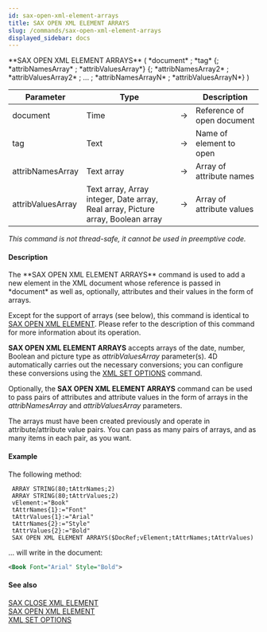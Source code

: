```yaml
---
id: sax-open-xml-element-arrays
title: SAX OPEN XML ELEMENT ARRAYS
slug: /commands/sax-open-xml-element-arrays
displayed_sidebar: docs
---
```


<!--REF #_command_.SAX OPEN XML ELEMENT ARRAYS.Syntax-->**SAX OPEN XML ELEMENT ARRAYS** ( *document* ; *tag* {; *attribNamesArray* ; *attribValuesArray*} {; *attribNamesArray2* ; *attribValuesArray2* ; ... ; *attribNamesArrayN* ; *attribValuesArrayN*} )<!-- END REF-->
<!--REF #_command_.SAX OPEN XML ELEMENT ARRAYS.Params-->
| Parameter | Type |  | Description |
| --- | --- | --- | --- |
| document | Time | &#8594;  | Reference of open document |
| tag | Text | &#8594;  | Name of element to open |
| attribNamesArray | Text array | &#8594;  | Array of attribute names |
| attribValuesArray | Text array, Array integer, Date array, Real array, Picture array, Boolean array | &#8594;  | Array of attribute values |

<!-- END REF-->

*This command is not thread-safe, it cannot be used in preemptive code.*


#### Description 

<!--REF #_command_.SAX OPEN XML ELEMENT ARRAYS.Summary-->The **SAX OPEN XML ELEMENT ARRAYS** command is used to add a new element in the XML document whose reference is passed in *document* as well as, optionally, attributes and their values in the form of arrays.<!-- END REF--> 

Except for the support of arrays (see below), this command is identical to [SAX OPEN XML ELEMENT](sax-open-xml-element.md). Please refer to the description of this command for more information about its operation. 

**SAX OPEN XML ELEMENT ARRAYS** accepts arrays of the date, number, Boolean and picture type as *attribValuesArray* parameter(s). 4D automatically carries out the necessary conversions; you can configure these conversions using the [XML SET OPTIONS](xml-set-options.md) command. 

Optionally, the **SAX OPEN XML ELEMENT ARRAYS** command can be used to pass pairs of attributes and attribute values in the form of arrays in the *attribNamesArray* and *attribValuesArray* parameters. 

The arrays must have been created previously and operate in attribute/attribute value pairs. You can pass as many pairs of arrays, and as many items in each pair, as you want. 

#### Example 

The following method:

```4d
 ARRAY STRING(80;tAttrNames;2)
 ARRAY STRING(80;tAttrValues;2)
 vElement:="Book"
 tAttrNames{1}:="Font"
 tAttrValues{1}:="Arial"
 tAttrNames{2}:="Style"
 tAttrValues{2}:="Bold"
 SAX OPEN XML ELEMENT ARRAYS($DocRef;vElement;tAttrNames;tAttrValues)
```

... will write in the document: 

```XML
<Book Font="Arial" Style="Bold">
```

#### See also 

[SAX CLOSE XML ELEMENT](sax-close-xml-element.md)  
[SAX OPEN XML ELEMENT](sax-open-xml-element.md)  
[XML SET OPTIONS](xml-set-options.md)  